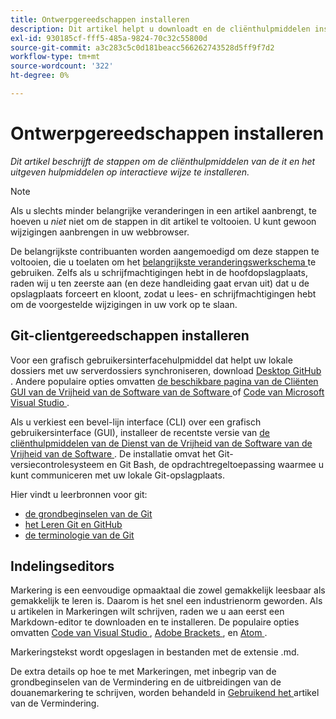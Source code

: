 ```yaml
---
title: Ontwerpgereedschappen installeren
description: Dit artikel helpt u downloadt en de cliënthulpmiddelen installeert u voor Git/GitHub en voor het uitgeven van de dossiers van de Prijsverhoging zult nodig hebben.
exl-id: 930185cf-fff5-485a-9824-70c32c55800d
source-git-commit: a3c283c5c0d181beacc566262743528d5ff9f7d2
workflow-type: tm+mt
source-wordcount: '322'
ht-degree: 0%

---
```


# Ontwerpgereedschappen installeren

*Dit artikel beschrijft de stappen om de cliënthulpmiddelen van de it en het uitgeven hulpmiddelen op interactieve wijze te installeren.*

>[!NOTE]
>
>Als u slechts minder belangrijke veranderingen in een artikel aanbrengt, te hoeven u *niet* niet om de stappen in dit artikel te voltooien. U kunt gewoon wijzigingen aanbrengen in uw webbrowser.
>
>De belangrijkste contribuanten worden aangemoedigd om deze stappen te voltooien, die u toelaten om het [ belangrijkste veranderingswerkschema ](local-repo.md) te gebruiken. Zelfs als u schrijfmachtigingen hebt in de hoofdopslagplaats, raden wij u ten zeerste aan (en deze handleiding gaat ervan uit) dat u de opslagplaats forceert en kloont, zodat u lees- en schrijfmachtigingen hebt om de voorgestelde wijzigingen in uw vork op te slaan.

## Git-clientgereedschappen installeren

Voor een grafisch gebruikersinterfacehulpmiddel dat helpt uw lokale dossiers met uw serverdossiers synchroniseren, download [ Desktop GitHub ](https://desktop.github.com/). Andere populaire opties omvatten [ de beschikbare pagina van de Cliënten GUI van de Vrijheid van de Software van de Software ](https://git-scm.com/downloads/guis) of [ Code van Microsoft Visual Studio ](https://www.visualstudio.com/products/code-vs.aspx).

Als u verkiest een bevel-lijn interface (CLI) over een grafisch gebruikersinterface (GUI), installeer de recentste versie van [ de cliënthulpmiddelen van de Dienst van de Vrijheid van de Software van de Vrijheid van de Software ](https://git-scm.com/downloads). De installatie omvat het Git-versiecontrolesysteem en Git Bash, de opdrachtregeltoepassing waarmee u kunt communiceren met uw lokale Git-opslagplaats.

Hier vindt u leerbronnen voor git:

* [ de grondbeginselen van de Git ](https://git-scm.com/book/en/v2/Getting-Started-Git-Basics)
* [ het Leren Git en GitHub ](https://help.github.com/articles/good-resources-for-learning-git-and-github/)
* [ de terminologie van de Git ](https://help.github.com/articles/github-glossary)

## Indelingseditors

Markering is een eenvoudige opmaaktaal die zowel gemakkelijk leesbaar als gemakkelijk te leren is. Daarom is het snel een industrienorm geworden. Als u artikelen in Markeringen wilt schrijven, raden we u aan eerst een Markdown-editor te downloaden en te installeren. De populaire opties omvatten [ Code van Visual Studio ](https://code.visualstudio.com/), [ Adobe Brackets ](https://brackets.io), en [ Atom ](https://atom.io).

Markeringstekst wordt opgeslagen in bestanden met de extensie .md.

De extra details op hoe te met Markeringen, met inbegrip van de grondbeginselen van de Vermindering en de uitbreidingen van de douanemarkering te schrijven, worden behandeld in [ Gebruikend het ](../writing-essentials/markdown.md) artikel van de Vermindering.

<!--
## Adobe Docs Authoring Pack

Install the Docs Authoring Pack. This set of extensions includes basic authoring assistance for help when writing Markdown, and a preview feature, so that you can see what the Markdown looks like in the style of the docs.adobe.com site.

Link when available
-->
